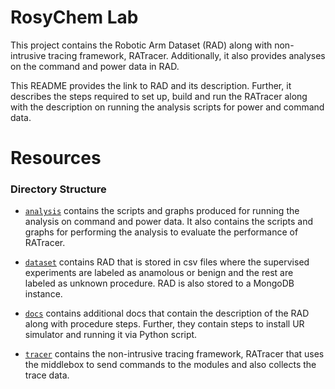 # RosyChem Lab

This project contains the Robotic Arm Dataset (RAD) along with non-intrusive tracing framework, RATracer. Additionally, it also provides analyses on the command and power data 
in RAD. 

This README provides the link to RAD and its description. Further, it describes the steps required to set up, build and run the RATracer along with 
the description on running the analysis scripts for power and command data.

# Resources

### Directory Structure

* [`analysis`](https://github.com/ubc-systopia/cps-security-code/tree/main/analysis) contains the scripts and graphs produced for running the analysis on command and power data. It also contains the scripts and graphs for performing the analysis to evaluate
the performance of RATracer.

* [`dataset`](https://github.com/ubc-systopia/cps-security-code/tree/main/dataset) contains RAD that is stored in csv files where the supervised experiments are labeled as anamolous or benign and the rest are labeled as unknown procedure. RAD is also stored
to a MongoDB instance.

* [`docs`](https://github.com/ubc-systopia/cps-security-code/tree/main/docs) contains additional docs that contain the description of the RAD along with procedure steps. Further, they contain steps to install UR simulator and running it via Python script.

* [`tracer`](https://github.com/ubc-systopia/cps-security-code/tree/main/tracer) contains the  non-intrusive tracing framework, RATracer that uses the middlebox to send commands to the modules and also collects the trace data.






